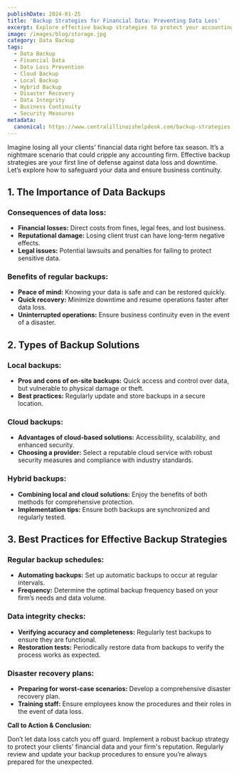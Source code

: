 ```yaml
---
publishDate: 2024-01-25
title: 'Backup Strategies for Financial Data: Preventing Data Loss'
excerpt: Explore effective backup strategies to protect your accounting firm's financial data from loss and ensure business continuity.
image: /images/blog/storage.jpg
category: Data Backup
tags:
  - Data Backup
  - Financial Data
  - Data Loss Prevention
  - Cloud Backup
  - Local Backup
  - Hybrid Backup
  - Disaster Recovery
  - Data Integrity
  - Business Continuity
  - Security Measures
metadata:
  canonical: https://www.centralillinoishelpdesk.com/backup-strategies-for-financial-data-preventing-data-loss
---
```



Imagine losing all your clients' financial data right before tax season. It’s a nightmare scenario that could cripple any accounting firm. Effective backup strategies are your first line of defense against data loss and downtime. Let’s explore how to safeguard your data and ensure business continuity.

## 1. The Importance of Data Backups

### Consequences of data loss:

- **Financial losses:** Direct costs from fines, legal fees, and lost business.
- **Reputational damage:** Losing client trust can have long-term negative effects.
- **Legal issues:** Potential lawsuits and penalties for failing to protect sensitive data.

### Benefits of regular backups:

- **Peace of mind:** Knowing your data is safe and can be restored quickly.
- **Quick recovery:** Minimize downtime and resume operations faster after data loss.
- **Uninterrupted operations:** Ensure business continuity even in the event of a disaster.

## 2. Types of Backup Solutions

### Local backups:

- **Pros and cons of on-site backups:** Quick access and control over data, but vulnerable to physical damage or theft.
- **Best practices:** Regularly update and store backups in a secure location.

### Cloud backups:

- **Advantages of cloud-based solutions:** Accessibility, scalability, and enhanced security.
- **Choosing a provider:** Select a reputable cloud service with robust security measures and compliance with industry standards.

### Hybrid backups:

- **Combining local and cloud solutions:** Enjoy the benefits of both methods for comprehensive protection.
- **Implementation tips:** Ensure both backups are synchronized and regularly tested.

## 3. Best Practices for Effective Backup Strategies

### Regular backup schedules:

- **Automating backups:** Set up automatic backups to occur at regular intervals.
- **Frequency:** Determine the optimal backup frequency based on your firm’s needs and data volume.

### Data integrity checks:

- **Verifying accuracy and completeness:** Regularly test backups to ensure they are functional.
- **Restoration tests:** Periodically restore data from backups to verify the process works as expected.

### Disaster recovery plans:

- **Preparing for worst-case scenarios:** Develop a comprehensive disaster recovery plan.
- **Training staff:** Ensure employees know the procedures and their roles in the event of data loss.

**Call to Action & Conclusion:**

Don’t let data loss catch you off guard. Implement a robust backup strategy to protect your clients' financial data and your firm's reputation. Regularly review and update your backup procedures to ensure you’re always prepared for the unexpected.
